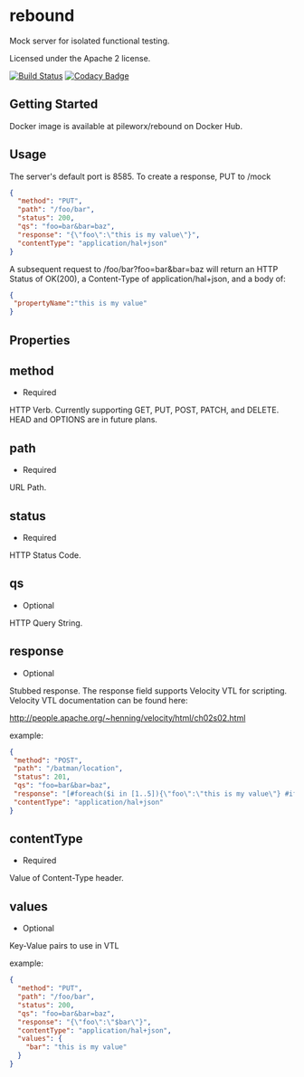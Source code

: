 rebound
=======

Mock server for isolated functional testing.

Licensed under the Apache 2 license.

[![Build Status](https://travis-ci.org/pileworx/rebound.svg?branch=develop)](https://travis-ci.org/pileworx/rebound)
[![Codacy Badge](https://api.codacy.com/project/badge/Grade/fe73be17d3544f06b27911470214e3e6)](https://www.codacy.com/app/marcuslange/rebound?utm_source=github.com&amp;utm_medium=referral&amp;utm_content=pileworx/rebound&amp;utm_campaign=Badge_Grade)

Getting Started
---------------

Docker image is available at pileworx/rebound on Docker Hub.

Usage
-----
The server's default port is 8585.
To create a response, PUT to /mock
```json
{
  "method": "PUT",
  "path": "/foo/bar",
  "status": 200,
  "qs": "foo=bar&bar=baz",
  "response": "{\"foo\":\"this is my value\"}",
  "contentType": "application/hal+json"
}
 ```

A subsequent request to /foo/bar?foo=bar&bar=baz will return an HTTP Status of OK(200), a Content-Type of application/hal+json, and a body of:
 ```json
{
  "propertyName":"this is my value"
}
 ```
Properties
----------
 
method
------
 - Required
 
HTTP Verb. Currently supporting GET, PUT, POST, PATCH, and DELETE. HEAD and OPTIONS are in future plans.
 
path
----
 - Required
 
URL Path.
 
status
------
 - Required
 
HTTP Status Code.
 
qs
--
 - Optional
 
HTTP Query String.
 
response
--------
 - Optional
 
Stubbed response. The response field supports Velocity VTL for scripting. Velocity VTL documentation can be found here: 
 
<http://people.apache.org/~henning/velocity/html/ch02s02.html>
 
example:
 ```json
{
  "method": "POST",
  "path": "/batman/location",
  "status": 201,
  "qs": "foo=bar&bar=baz",
  "response": "[#foreach($i in [1..5]){\"foo\":\"this is my value\"} #if($foreach.count != 5), #end #end]",
  "contentType": "application/hal+json"
}
```
 
contentType
-----------
 - Required
 
Value of Content-Type header.
 
values
------
 - Optional

Key-Value pairs to use in VTL

example:

```json
{
  "method": "PUT",
  "path": "/foo/bar",
  "status": 200,
  "qs": "foo=bar&bar=baz",
  "response": "{\"foo\":\"$bar\"}",
  "contentType": "application/hal+json",
  "values": {
    "bar": "this is my value"
  }
}
```